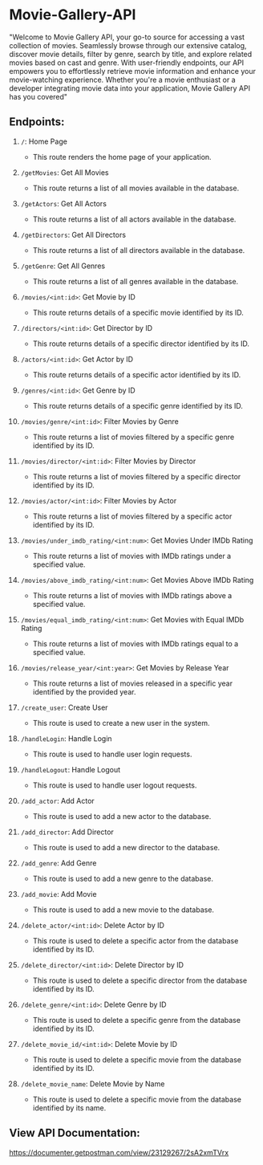 ﻿# Movie-Gallery-API
 "Welcome to Movie Gallery API, your go-to source for accessing a vast collection of movies. Seamlessly browse through our extensive catalog, discover movie details, filter by genre, search by title, and explore related movies based on cast and genre. With user-friendly endpoints, our API empowers you to effortlessly retrieve movie information and enhance your movie-watching experience. Whether you're a movie enthusiast or a developer integrating movie data into your application, Movie Gallery API has you covered"

## Endpoints:
1. `/`: Home Page
   - This route renders the home page of your application.

2. `/getMovies`: Get All Movies
   - This route returns a list of all movies available in the database.

3. `/getActors`: Get All Actors
   - This route returns a list of all actors available in the database.

4. `/getDirectors`: Get All Directors
   - This route returns a list of all directors available in the database.

5. `/getGenre`: Get All Genres
   - This route returns a list of all genres available in the database.

6. `/movies/<int:id>`: Get Movie by ID
   - This route returns details of a specific movie identified by its ID.

7. `/directors/<int:id>`: Get Director by ID
   - This route returns details of a specific director identified by its ID.

8. `/actors/<int:id>`: Get Actor by ID
   - This route returns details of a specific actor identified by its ID.

9. `/genres/<int:id>`: Get Genre by ID
   - This route returns details of a specific genre identified by its ID.

10. `/movies/genre/<int:id>`: Filter Movies by Genre
    - This route returns a list of movies filtered by a specific genre identified by its ID.

11. `/movies/director/<int:id>`: Filter Movies by Director
    - This route returns a list of movies filtered by a specific director identified by its ID.

12. `/movies/actor/<int:id>`: Filter Movies by Actor
    - This route returns a list of movies filtered by a specific actor identified by its ID.

13. `/movies/under_imdb_rating/<int:num>`: Get Movies Under IMDb Rating
    - This route returns a list of movies with IMDb ratings under a specified value.

14. `/movies/above_imdb_rating/<int:num>`: Get Movies Above IMDb Rating
    - This route returns a list of movies with IMDb ratings above a specified value.

15. `/movies/equal_imdb_rating/<int:num>`: Get Movies with Equal IMDb Rating
    - This route returns a list of movies with IMDb ratings equal to a specified value.

16. `/movies/release_year/<int:year>`: Get Movies by Release Year
    - This route returns a list of movies released in a specific year identified by the provided year.

17. `/create_user`: Create User
    - This route is used to create a new user in the system.

18. `/handleLogin`: Handle Login
    - This route is used to handle user login requests.

19. `/handleLogout`: Handle Logout
    - This route is used to handle user logout requests.

20. `/add_actor`: Add Actor
    - This route is used to add a new actor to the database.

21. `/add_director`: Add Director
    - This route is used to add a new director to the database.

22. `/add_genre`: Add Genre
    - This route is used to add a new genre to the database.

23. `/add_movie`: Add Movie
    - This route is used to add a new movie to the database.

24. `/delete_actor/<int:id>`: Delete Actor by ID
    - This route is used to delete a specific actor from the database identified by its ID.

25. `/delete_director/<int:id>`: Delete Director by ID
    - This route is used to delete a specific director from the database identified by its ID.

26. `/delete_genre/<int:id>`: Delete Genre by ID
    - This route is used to delete a specific genre from the database identified by its ID.

27. `/delete_movie_id/<int:id>`: Delete Movie by ID
    - This route is used to delete a specific movie from the database identified by its ID.

28. `/delete_movie_name`: Delete Movie by Name
    - This route is used to delete a specific movie from the database identified by its name.


## View API Documentation: 
https://documenter.getpostman.com/view/23129267/2sA2xmTVrx
